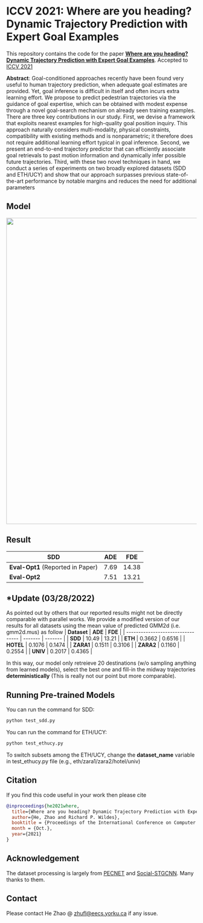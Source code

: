 # ICCV 2021: Where are you heading? Dynamic Trajectory Prediction with Expert Goal Examples

This repository contains the code for the paper **[Where are you heading? Dynamic Trajectory Prediction with Expert Goal
Examples]()**. Accepted to [ICCV 2021](http://iccv2021.thecvf.com/home)

**Abstract**: Goal-conditioned approaches recently have been found very useful to human trajectory prediction, when adequate goal estimates are provided. Yet, goal inference is difficult in itself and often incurs extra learning effort. We propose to predict pedestrian trajectories via the guidance of goal expertise, which can be obtained with modest expense through a novel goal-search mechanism on already seen training examples. There are three key contributions in our study. First, we devise a framework that exploits nearest examples for high-quality goal position inquiry. This approach naturally considers multi-modality, physical constraints, compatibility with existing methods and is nonparametric; it therefore does not require additional learning effort typical in goal inference. Second, we present an end-to-end trajectory predictor that can efficiently associate goal retrievals to past motion information and dynamically infer possible future trajectories. Third, with these two novel techniques in hand, we conduct a series of experiments on two broadly explored datasets (SDD and ETH/UCY) and show that our approach surpasses previous state-of-the-art performance by notable margins and reduces the need for additional parameters

## Model

<!-- Our model consists of two sequential steps: an endpoint prediction module and a social pooling module. The endpoint prediction module is a CVAE which models the desired end destination of a pedestrian as a representation of its past observed trajectories. The social pooling module considers the past history of all the pedestrians in the scene and their predicted endpoints from the endpoint module to predict socially compliant future trajectories. -->

<div align='center'>
  <img src="images/ICCV21_alg.jpg" style="display: inline; border-width: 0px;" width=810px></img>
</div>

<!-- ## Setup -->

<!-- All code was developed and tested on Ubuntu 16.04.6 with Python 3.6.6 and PyTorch 1.4.0 with CUDA 10.0. -->

<!-- ## Pretrained Models -->

<!-- Pretrained models are available in the `saved_models` folder. -->

<!-- ## Configuration File -->

<!-- Configuration files (or config files) are used to load parameters such as hidden layer dimensions or learning rates into a model to be trained. To do this, first edit any of the parameters in the contents dictionary in config_gen.py in the config folder. Next, run config_gen.py using the following commands: -->

<!-- ```bash -->
<!-- # Start in the project root directory -->
<!-- cd config -->
<!-- python config_gen.py -fn <config_save_name> -->
<!-- ``` -->

<!-- where config_save_name is the name that the config file should be saved with ending in .yaml. -->

## Result

| **SDD**                           | **ADE** | **FDE** |
| --------------------------------- | ------- | ------- |
| **Eval-Opt1** (Reported in Paper) | 7.69    | 14.38   |
| **Eval-Opt2**                     | 7.51    | 13.21   |

## *Update (03/28/2022)
As pointed out by others that our reported results might not be directly comparable with parallel works. We provide a modified version of our results for all datasets using the mean value of predicted GMM2d (i.e. gmm2d.mus) as follow 
| **Dataset**                           | **ADE** | **FDE** |
| --------------------------------- | ------- | ------- |
| **SDD**  | 10.49    | 13.21   |
| **ETH**                     | 0.3662    | 0.6516   |
| **HOTEL**                     | 0.1076    | 0.1474   |
| **ZARA1**                     | 0.1511   | 0.3106   |
| **ZARA2**                     |  0.1160   |  0.2554  |
| **UNIV**                     |  0.2017   | 0.4365   |

In this way, our model only retreieve 20 destinations (w/o sampling anything from learned models), select the best one and fill-in the midway trajectories **deterministically** (This is really not our point but more comparable).


## Running Pre-trained Models

You can run the command for SDD:

```bash
python test_sdd.py
```

You can run the command for ETH/UCY:

```bash
python test_ethucy.py
```

To switch subsets among the ETH/UCY, change the **dataset_name** variable in test_ethucy.py file (e.g., eth/zara1/zara2/hotel/univ)

## Citation

If you find this code useful in your work then please cite

```bibtex
@inproceedings{he2021where,
  title={Where are you heading? Dynamic Trajectory Prediction with Expert Goal Examples},
  author={He, Zhao and Richard P. Wildes},
  booktitle = {Proceedings of the International Conference on Computer Vision (ICCV)},
  month = {Oct.},
  year={2021}
}
```

## Acknowledgement

The dataset processing is largely from [PECNET](https://github.com/HarshayuGirase/PECNet) and [Social-STGCNN](https://github.com/abduallahmohamed/Social-STGCNN). Many thanks to them.

## Contact

Please contact He Zhao @ zhufl@eecs.yorku.ca if any issue.
